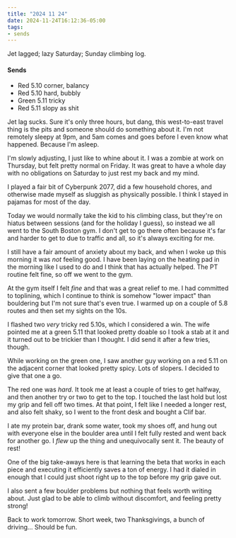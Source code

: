 ```yaml
---
title: "2024 11 24"
date: 2024-11-24T16:12:36-05:00
tags:
- sends
---
```


Jet lagged; lazy Saturday; Sunday climbing log.<!--more-->

#### Sends

 - Red 5.10 corner, balancy
 - Red 5.10 hard, bubbly
 - Green 5.11 tricky
 - Red 5.11 slopy as shit

Jet lag sucks. Sure it's only three hours, but dang, this west-to-east travel
thing is the pits and someone should do something about it. I'm not remotely
sleepy at 9pm, and 5am comes and goes before I even know what happened. Because
I'm asleep.

I'm slowly adjusting, I just like to whine about it. I was a zombie at work on
Thursday, but felt pretty normal on Friday. It was great to have a whole day
with no obligations on Saturday to just rest my back and my mind.

I played a fair bit of Cyberpunk 2077, did a few household chores, and otherwise
made myself as sluggish as physically possible. I think I stayed in pajamas for
most of the day.

Today we would normally take the kid to his climbing class, but they're on
hiatus between sessions (and for the holiday I guess), so instead we all went to
the South Boston gym. I don't get to go there often because it's far and harder
to get to due to traffic and all, so it's always exciting for me.

I still have a fair amount of anxiety about my back, and when I woke up this
morning it was *not* feeling good. I have been laying on the heating pad in the
morning like I used to do and I think that has actually helped. The PT routine
felt fine, so off we went to the gym.

At the gym itself I felt *fine* and that was a great relief to me. I had
committed to toplining, which I continue to think is somehow "lower impact" than
bouldering but I'm not sure that's even true. I warmed up on a couple of 5.8
routes and then set my sights on the 10s.

I flashed two *very* tricky red 5.10s, which I considered a win. The wife
pointed me at a green 5.11 that looked pretty doable so I took a stab at it and
it turned out to be trickier than I thought. I did send it after a few tries,
though.

While working on the green one, I saw another guy working on a red 5.11 on the
adjacent corner that looked pretty spicy. Lots of slopers. I decided to give
that one a go.

The red one was *hard*. It took me at least a couple of tries to get halfway,
and then another try or two to get to the top. I touched the last hold but lost
my grip and fell off two times. At that point, I felt like I needed a longer
rest, and also felt shaky, so I went to the front desk and bought a Clif bar.

I ate my protein bar, drank some water, took my shoes off, and hung out with
everyone else in the boulder area until I felt fully rested and went back for
another go. I *flew* up the thing and unequivocally sent it. The beauty of rest!

One of the big take-aways here is that learning the beta that works in each
piece and executing it efficiently saves a ton of energy. I had it dialed in
enough that I could just shoot right up to the top before my grip gave out.

I also sent a few boulder problems but nothing that feels worth writing about.
Just glad to be able to climb without discomfort, and feeling pretty strong!

Back to work tomorrow. Short week, two Thanksgivings, a bunch of driving...
Should be fun.
